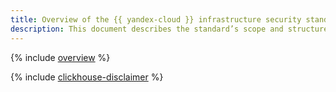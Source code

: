 ```yaml
---
title: Overview of the {{ yandex-cloud }} infrastructure security standard
description: This document describes the standard’s scope and structure, security audit requirements and preparation guidelines, security responsibility model, as well as terms and abbreviations used in the standard.
---
```


{% include [overview](../../_includes/security/standard/overview.md) %}

{% include [clickhouse-disclaimer](../../_includes/clickhouse-disclaimer.md) %}